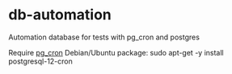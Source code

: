 # db-automation
Automation database for tests with pg_cron and postgres

Require [pg_cron](https://github.com/citusdata/pg_cron)
Debian/Ubuntu package: sudo apt-get -y install postgresql-12-cron
